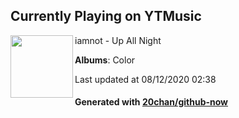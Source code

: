 ## Currently Playing on YTMusic

[<img align="left" width="100" src="https://lh3.googleusercontent.com/3lKAE8aEiOU4YJJgSI5xnn8R6xqe4_MLBg9pruzwXvRW_IW4MshDJ6H9B494voFfnYU5py7L1Q-yDr30">](https://music.youtube.com/channel/UCMq4mBpseBT4iR4i3aNpcUQ)

iamnot - Up All Night

**Albums**: Color

Last updated at 08/12/2020 02:38

#### Generated with [20chan/github-now](https://github.com/20chan/github-now)


<!--
**20chan/20chan** is a ✨ _special_ ✨ repository because its `README.md` (this file) appears on your GitHub profile.

Here are some ideas to get you started:

- 🔭 I’m currently working on ...
- 🌱 I’m currently learning ...
- 👯 I’m looking to collaborate on ...
- 🤔 I’m looking for help with ...
- 💬 Ask me about ...
- 📫 How to reach me: ...
- 😄 Pronouns: ...
- ⚡ Fun fact: ...
-->
